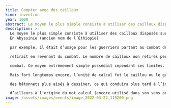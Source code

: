 ```yaml
---
title: Compter avec des cailloux
kind: invention
year: 1000
abstract: Le moyen le plus simple consiste à utiliser des cailloux disposés sur le sol.
description: >-
  Le moyen le plus simple consiste à utiliser des cailloux disposés sur le sol.
  En Abyssinie (ancien nom de l’Éthiopie)

  par exemple, il était d’usage pour les guerriers partant au combat de déposer un caillou sur un tas, caillou qu’il

  retirait en revenant du combat. Le nombre de cailloux non retirés permettait de déterminer le nombre de morts au

  combat. Ce moyen extrêmement simple possédait cependant ses limites. Il fallut compléter le dispositif.

  Mais fort longtemps encore, l’unité de calcul fut le caillou ou le galet, calculus en latin (même lorsqu’on lui substituait

  des bâtonnets plus aisés à dessiner, ce qui conduira plus tard à l’invention des chiffres écrits). Ce terme latin est

  d’ailleurs à l’origine du mot calcul (encore utilisé dans son sens originel en médecine).
image: /assets/images/events/image_2022-03-22_115200.png
---
```

